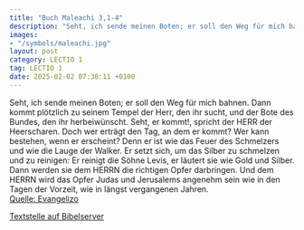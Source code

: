```yaml
---
title: "Buch Maleachi 3,1-4"
description: "Seht, ich sende meinen Boten; er soll den Weg für mich bahnen. Dann kommt plötzlich zu seinem Tempel der Herr, den ihr sucht, und der Bote des Bundes, den ihr herbeiwünscht. Seht, er kommt!, spricht der HERR der Heerscharen. Doch wer erträgt den Tag, an dem er kommt? Wer kann bes...."
images:
- "/symbols/maleachi.jpg"
layout: post
category: LECTIO 1
tag: LECTIO 1
date: 2025-02-02 07:30:11 +0100
---
```

Seht, ich sende meinen Boten; er soll den Weg für mich bahnen. Dann kommt plötzlich zu seinem Tempel der Herr, den ihr sucht, und der Bote des Bundes, den ihr herbeiwünscht. Seht, er kommt!, spricht der HERR der Heerscharen.
Doch wer erträgt den Tag, an dem er kommt? Wer kann bestehen, wenn er erscheint? Denn er ist wie das Feuer des Schmelzers und wie die Lauge der Walker.<!--more-->
Er setzt sich, um das Silber zu schmelzen und zu reinigen: Er reinigt die Söhne Levis, er läutert sie wie Gold und Silber. Dann werden sie dem HERRN die richtigen Opfer darbringen.
Und dem HERRN wird das Opfer Judas und Jerusalems angenehm sein wie in den Tagen der Vorzeit, wie in längst vergangenen Jahren.<br>
[Quelle: Evangelizo](https://evangeliumtagfuertag.org/DE/gospel)

[Textstelle auf Bibelserver](https://www.bibleserver.com/EU/Maleachi3,1-4)
